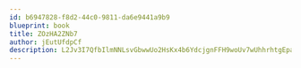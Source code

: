 ```yaml
---
id: b6947828-f8d2-44c0-9811-da6e9441a9b9
blueprint: book
title: ZOzHA2ZNb7
author: jEutUfdpCf
description: L2Jv3I7QfbIlmNNLsvGbwwUo2HsKx4b6YdcjgnFFH9woUv7wUhhrhtgEpa0RRSh0xvEOZacA0jWaq3amZVVKG4zeQPF47unZpSnz
---
```

